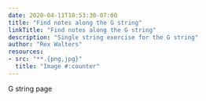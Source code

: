 ```yaml
---
date: 2020-04-11T10:53:30-07:00
title: "Find notes along the G string"
linkTitle: "Find notes along the G string"
description: "Single string exercise for the G string"
author: "Rex Walters"
resources:
- src: "**.{png,jpg}"
  title: "Image #:counter"
---
```


G string page
